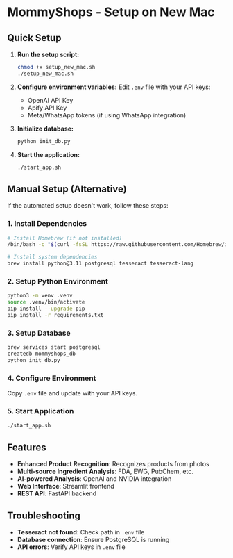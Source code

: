 # MommyShops - Setup on New Mac

## Quick Setup

1. **Run the setup script:**
   ```bash
   chmod +x setup_new_mac.sh
   ./setup_new_mac.sh
   ```

2. **Configure environment variables:**
   Edit `.env` file with your API keys:
   - OpenAI API Key
   - Apify API Key  
   - Meta/WhatsApp tokens (if using WhatsApp integration)

3. **Initialize database:**
   ```bash
   python init_db.py
   ```

4. **Start the application:**
   ```bash
   ./start_app.sh
   ```

## Manual Setup (Alternative)

If the automated setup doesn't work, follow these steps:

### 1. Install Dependencies
```bash
# Install Homebrew (if not installed)
/bin/bash -c "$(curl -fsSL https://raw.githubusercontent.com/Homebrew/install/HEAD/install.sh)"

# Install system dependencies
brew install python@3.11 postgresql tesseract tesseract-lang
```

### 2. Setup Python Environment
```bash
python3 -m venv .venv
source .venv/bin/activate
pip install --upgrade pip
pip install -r requirements.txt
```

### 3. Setup Database
```bash
brew services start postgresql
createdb mommyshops_db
python init_db.py
```

### 4. Configure Environment
Copy `.env` file and update with your API keys.

### 5. Start Application
```bash
./start_app.sh
```

## Features

- **Enhanced Product Recognition**: Recognizes products from photos
- **Multi-source Ingredient Analysis**: FDA, EWG, PubChem, etc.
- **AI-powered Analysis**: OpenAI and NVIDIA integration
- **Web Interface**: Streamlit frontend
- **REST API**: FastAPI backend

## Troubleshooting

- **Tesseract not found**: Check path in `.env` file
- **Database connection**: Ensure PostgreSQL is running
- **API errors**: Verify API keys in `.env` file
